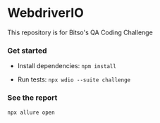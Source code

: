 # WebdriverIO
This repository is for Bitso's QA Coding Challenge 


### Get started
- Install dependencies:
`npm install`

- Run tests:
`npx wdio --suite challenge`

### See the report
`npx allure open` 
